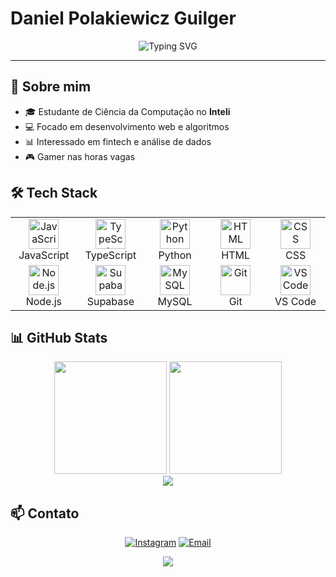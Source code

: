 # Daniel Polakiewicz Guilger

<div align="center">

<img src="https://readme-typing-svg.herokuapp.com/?font=Fira+Code&weight=500&size=28&duration=3000&pause=1000&center=true&vCenter=true&width=500&height=60&lines=Full+Stack+Developer;Computer+Science+Student;Inteli" alt="Typing SVG" />

</div>

---

## 🎯 Sobre mim

- 🎓 Estudante de Ciência da Computação no **Inteli**
- 💻 Focado em desenvolvimento web e algoritmos
- 📊 Interessado em fintech e análise de dados
- 🎮 Gamer nas horas vagas

## 🛠️ Tech Stack

<table align="center">
  <tr>
    <td align="center" width="96">
      <img src="https://skillicons.dev/icons?i=js" width="48" height="48" alt="JavaScript" />
      <br>JavaScript
    </td>
    <td align="center" width="96">
      <img src="https://skillicons.dev/icons?i=ts" width="48" height="48" alt="TypeScript" />
      <br>TypeScript
    </td>
    <td align="center" width="96">
      <img src="https://skillicons.dev/icons?i=python" width="48" height="48" alt="Python" />
      <br>Python
    </td>
    <td align="center" width="96">
      <img src="https://skillicons.dev/icons?i=html" width="48" height="48" alt="HTML" />
      <br>HTML
    </td>
    <td align="center" width="96">
      <img src="https://skillicons.dev/icons?i=css" width="48" height="48" alt="CSS" />
      <br>CSS
    </td>
  </tr>
  <tr>
    <td align="center" width="96">
      <img src="https://skillicons.dev/icons?i=nodejs" width="48" height="48" alt="Node.js" />
      <br>Node.js
    </td>
    <td align="center" width="96">
      <img src="https://skillicons.dev/icons?i=supabase" width="48" height="48" alt="Supabase" />
      <br>Supabase
    </td>
    <td align="center" width="96">
      <img src="https://skillicons.dev/icons?i=mysql" width="48" height="48" alt="MySQL" />
      <br>MySQL
    </td>
    <td align="center" width="96">
      <img src="https://skillicons.dev/icons?i=git" width="48" height="48" alt="Git" />
      <br>Git
    </td>
    <td align="center" width="96">
      <img src="https://skillicons.dev/icons?i=vscode" width="48" height="48" alt="VS Code" />
      <br>VS Code
    </td>
  </tr>
</table>

## 📊 GitHub Stats

<div align="center">
  <img height="180em" src="https://github-readme-stats.vercel.app/api?username=DanGuilger&show_icons=true&theme=radical&hide_border=true"/>
  <img height="180em" src="https://github-readme-stats.vercel.app/api/top-langs/?username=DanGuilger&layout=compact&langs_count=8&theme=radical&hide_border=true"/>
</div>

<div align="center">
  <img src="https://github-readme-streak-stats.herokuapp.com/?user=DanGuilger&theme=radical&hide_border=true" />
</div>

## 📫 Contato

<div align="center">

[![Instagram](https://img.shields.io/badge/-Instagram-E4405F?style=for-the-badge&logo=instagram&logoColor=white)](https://instagram.com/guilgerdaniel)
[![Email](https://img.shields.io/badge/-Email-D14836?style=for-the-badge&logo=gmail&logoColor=white)](mailto:danielpolakguilger@gmail.com)

![](https://komarev.com/ghpvc/?username=DanGuilger&color=ff6b6b&style=flat)

</div>
